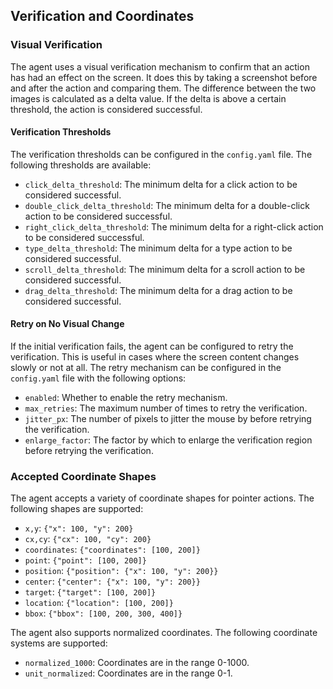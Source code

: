 ## Verification and Coordinates

### Visual Verification

The agent uses a visual verification mechanism to confirm that an action has had an effect on the screen. It does this by taking a screenshot before and after the action and comparing them. The difference between the two images is calculated as a delta value. If the delta is above a certain threshold, the action is considered successful.

#### Verification Thresholds

The verification thresholds can be configured in the `config.yaml` file. The following thresholds are available:

- `click_delta_threshold`: The minimum delta for a click action to be considered successful.
- `double_click_delta_threshold`: The minimum delta for a double-click action to be considered successful.
- `right_click_delta_threshold`: The minimum delta for a right-click action to be considered successful.
- `type_delta_threshold`: The minimum delta for a type action to be considered successful.
- `scroll_delta_threshold`: The minimum delta for a scroll action to be considered successful.
- `drag_delta_threshold`: The minimum delta for a drag action to be considered successful.

#### Retry on No Visual Change

If the initial verification fails, the agent can be configured to retry the verification. This is useful in cases where the screen content changes slowly or not at all. The retry mechanism can be configured in the `config.yaml` file with the following options:

- `enabled`: Whether to enable the retry mechanism.
- `max_retries`: The maximum number of times to retry the verification.
- `jitter_px`: The number of pixels to jitter the mouse by before retrying the verification.
- `enlarge_factor`: The factor by which to enlarge the verification region before retrying the verification.

### Accepted Coordinate Shapes

The agent accepts a variety of coordinate shapes for pointer actions. The following shapes are supported:

- `x,y`: `{"x": 100, "y": 200}`
- `cx,cy`: `{"cx": 100, "cy": 200}`
- `coordinates`: `{"coordinates": [100, 200]}`
- `point`: `{"point": [100, 200]}`
- `position`: `{"position": {"x": 100, "y": 200}}`
- `center`: `{"center": {"x": 100, "y": 200}}`
- `target`: `{"target": [100, 200]}`
- `location`: `{"location": [100, 200]}`
- `bbox`: `{"bbox": [100, 200, 300, 400]}`

The agent also supports normalized coordinates. The following coordinate systems are supported:

- `normalized_1000`: Coordinates are in the range 0-1000.
- `unit_normalized`: Coordinates are in the range 0-1.